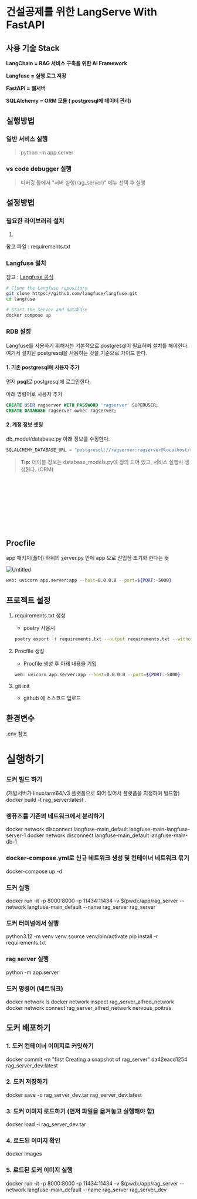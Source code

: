 # 건설공제를 위한 LangServe With FastAPI

## 사용 기술 Stack

**LangChain = RAG 서비스 구축을 위한 AI Framework**

**Langfuse = 실행 로그 저장**

**FastAPI = 웹서버**

**SQLAlchemy = ORM 모듈 ( postgresql에 데이터 관리)**


## 실행방법

### 일반 서비스 실행
> python -m app.server

### vs code debugger 실행 
> 디버깅 툴에서 "서버 실행(rag_server)" 메뉴 선택 후 실행



## 설정방법

### 필요한 라이브러리 설치

1) 

참고 파일 : requirements.txt

### Langfuse 설치

참고 : [Langfuse 공식](https://langfuse.com/docs/deployment/local)
```bash
# Clone the Langfuse repository
git clone https://github.com/langfuse/langfuse.git
cd langfuse
 
# Start the server and database
docker compose up
```


### RDB 설정

Langfuse를 사용하기 위해서는 기본적으로 postgresql이 필요하며 설치를 해야한다.<br>
여기서 설치된 postgresql을 사용하는 것을 기준으로 가이드 한다. <br>

#### 1. 기존 postgresql에 사용자 추가
먼저 **psql**로 postgresql에 로그인한다.

아래 명령어로 사용자 추가
```sql
CREATE USER ragserver WITH PASSWORD 'ragserver' SUPERUSER;
CREATE DATABASE ragserver owner ragserver;
```



#### 2. 계정 정보 셋팅
db_model/database.py 아래 정보를 수정한다.
```python
SQLALCHEMY_DATABASE_URL = "postgresql://ragserver:ragserver@localhost/ragserver"

```
>**Tip:** 테이블 정보는 database_models.py에 정의 되어 있고, 서비스 실행시 생성된다. (ORM)

<br><br><br><br><br><br><br><br>
## Procfile

app 패키지(폴더) 하위의 [s](http://server.py)erver.py 안에 app 으로 진입점 초기화 한다는 뜻

![Untitled](images/0.png)

```bash
web: uvicorn app.server:app --host=0.0.0.0 --port=${PORT:-5000}
```

## 프로젝트 설정

1. requirements.txt 생성
    - poetry 사용시 
    
    ```bash
    poetry export -f requirements.txt --output requirements.txt --without-hashes
    ```
    
2. Procfile 생성
   - Procfile 생성 후 아래 내용을 기입
    
    ```bash
    web: uvicorn app.server:app --host=0.0.0.0 --port=${PORT:-5000}
    ```
    
3. git init
    - github 에 소스코드 업로드

## 환경변수

.env 참조



# 실행하기

### 도커 빌드 하기
(개발서버가 linux/arm64/v3 플랫폼으로 되어 있어서 플랫폼을 지정하여 빌드함)
docker build -t rag_server:latest .

### 랭퓨즈를 기존의 네트워크에서 분리하기
docker network disconnect langfuse-main_default langfuse-main-langfuse-server-1
docker network disconnect langfuse-main_default langfuse-main-db-1

### docker-compose.yml로 신규 네트워크 생성 및 컨테이너 네트워크 묶기
docker-compose up -d

### 도커 실행
docker run -it -p 8000:8000 -p 11434:11434 -v $(pwd):/app/rag_server --network langfuse-main_default --name rag_server rag_server

### 도커 터미널에서 실행
python3.12 -m venv venv
source venv/bin/activate
pip install -r requirements.txt

### rag server 실행
python -m app.server

### 도커 명령어 (네트워크)
docker network ls
docker network inspect rag_server_alfred_network
docker network connect rag_server_alfred_network nervous_poitras

## 도커 배포하기

### 1. 도커 컨테이너 이미지로 커밋하기
docker commit -m "first Creating a snapshot of rag_server" da42eacd1254 rag_server_dev:latest

### 2. 도커 저장하기
docker save -o rag_server_dev.tar rag_server_dev:latest

### 3. 도커 이미지 로드하기  (먼저 파일을 옮겨놓고 실행해야 함)
docker load -i rag_server_dev.tar

### 4. 로드된 이미지 확인
docker images

### 5. 로드된 도커 이미지 실행
docker run -it -p 8000:8000 -p 11434:11434 -v $(pwd):/app/rag_server --network langfuse-main_default --name rag_server rag_server_dev

